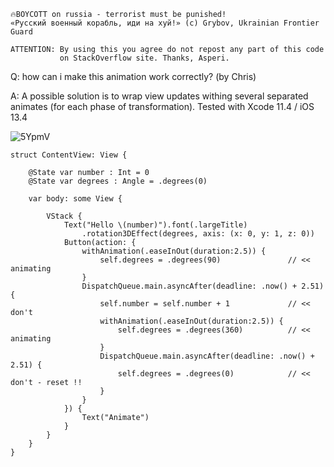```
🔥BOYCOTT on russia - terrorist must be punished!
«Русский военный корабль, иди на хуй!» (c) Grybov, Ukrainian Frontier Guard

ATTENTION: By using this you agree do not repost any part of this code
           on StackOverflow site. Thanks, Asperi.
```

Q: how can i make this animation work correctly? (by Chris)

A: A possible solution is to wrap view updates withing several separated animates (for each phase of transformation). Tested with Xcode 11.4 / iOS 13.4

![5YpmV](https://user-images.githubusercontent.com/62171579/176667508-b437b38c-ecb8-447d-85ea-a07241143050.gif)

```
struct ContentView: View {

    @State var number : Int = 0
    @State var degrees : Angle = .degrees(0)

    var body: some View {

        VStack {
            Text("Hello \(number)").font(.largeTitle)
                .rotation3DEffect(degrees, axis: (x: 0, y: 1, z: 0))
            Button(action: {
                withAnimation(.easeInOut(duration:2.5)) {
                    self.degrees = .degrees(90)               // << animating
                }
                DispatchQueue.main.asyncAfter(deadline: .now() + 2.51) {
                    self.number = self.number + 1             // << don't
                    withAnimation(.easeInOut(duration:2.5)) {
                        self.degrees = .degrees(360)          // << animating
                    }
                    DispatchQueue.main.asyncAfter(deadline: .now() + 2.51) {
                        self.degrees = .degrees(0)            // << don't - reset !!
                    }
                }
            }) {
                Text("Animate")
            }
        }
    }
}
```
